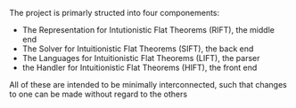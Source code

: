 The project is primarly structed into four componements:

- The Representation for Intutionistic Flat Theorems (RIFT), the middle end
- The Solver for Intuitionistic Flat Theorems (SIFT), the back end
- The Languages for Intuitionistic Flat Theorems (LIFT), the parser
- the Handler for Intuitionistic Flat Theorems (HIFT), the front end

All of these are intended to be minimally interconnected, such that changes to one can be made without regard to the others
